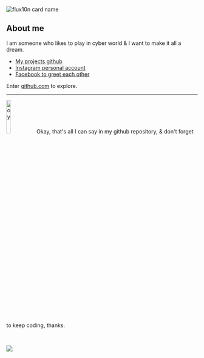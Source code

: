![flux10n card name](https://cardivo.vercel.app/api?name=FLUX10N&description=Hanyalah%20manusia%20biasa%20yang%20tertarik%20akan%20dunia%20cyber.&image=https://telegra.ph/file/236aa67218d6820f18d68.png&backgroundColor=%23ecf0f1&twitter=zuck&instagram=zuck&github=flux10n&pattern=leaf&colorPattern=%23eaeaea)

## About me

I am someone who likes to play in cyber world & I want to make it all a dream.

* [My projects github](https://opensource.microsoft.com/projects/)
* [Instagram personal account](https://careers.microsoft.com/us/en/search-results?keywords=open%20source)
* [Facebook to greet each other](https://opensource.microsoft.com/azure-credits)

Enter [github.com](https://github.com/login) to explore.

----

<img src="https://raw.githubusercontent.com/innng/innng/master/assets/kyubey.gif" width="15%" alt="oy"> Okay, that's all I can say in my github repository, & don't forget to keep coding, thanks.

<br>

![](https://komarev.com/ghpvc/?username=flux10n)
